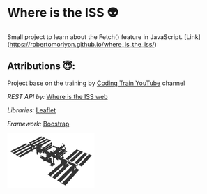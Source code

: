 # Where is the ISS 👽 

Small project to learn about the Fetch() feature in JavaScript. [Link] (https://robertomoriyon.github.io/where_is_the_iss/)

## Attributions 😇:
Project base on the training by [Coding Train YouTube](https://www.youtube.com/channel/UCvjgXvBlbQiydffZU7m1_aw) channel

*REST API by:* [Where is the ISS web](https://wheretheiss.at/w/developer)

*Libraries:* [Leaflet](https://leafletjs.com/)

*Framework:* [Boostrap](https://getbootstrap.com/)

 
![alt text](https://github.com/RobertoMoriyon/where_is_the_iss/blob/master/iss200.png "Logo Title Text 1")
